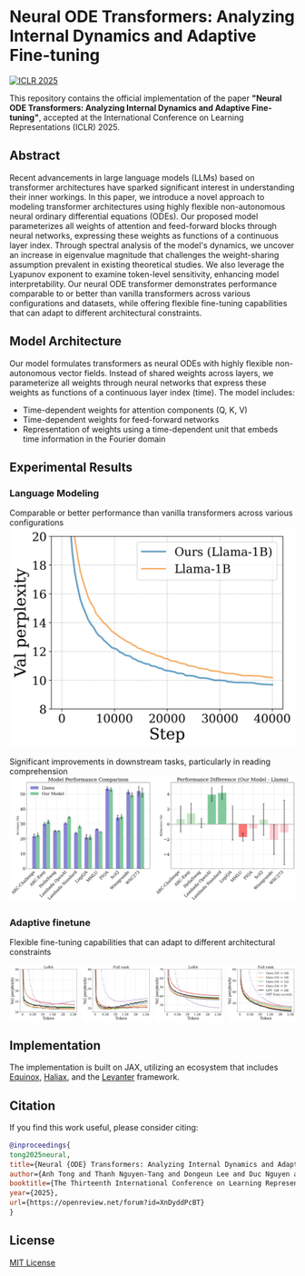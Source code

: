 # Neural ODE Transformers: Analyzing Internal Dynamics and Adaptive Fine-tuning

[![ICLR 2025](https://img.shields.io/badge/ICLR-2025-blue)](https://iclr.cc/)

This repository contains the official implementation of the paper **"Neural ODE Transformers: Analyzing Internal Dynamics and Adaptive Fine-tuning"**, accepted at the International Conference on Learning Representations (ICLR) 2025.

## Abstract

Recent advancements in large language models (LLMs) based on transformer architectures have sparked significant interest in understanding their inner workings. In this paper, we introduce a novel approach to modeling transformer architectures using highly flexible non-autonomous neural ordinary differential equations (ODEs). Our proposed model parameterizes all weights of attention and feed-forward blocks through neural networks, expressing these weights as functions of a continuous layer index. Through spectral analysis of the model's dynamics, we uncover an increase in eigenvalue magnitude that challenges the weight-sharing assumption prevalent in existing theoretical studies. We also leverage the Lyapunov exponent to examine token-level sensitivity, enhancing model interpretability. Our neural ODE transformer demonstrates performance comparable to or better than vanilla transformers across various configurations and datasets, while offering flexible fine-tuning capabilities that can adapt to different architectural constraints.

## Model Architecture

Our model formulates transformers as neural ODEs with highly flexible non-autonomous vector fields. Instead of shared weights across layers, we parameterize all weights through neural networks that express these weights as functions of a continuous layer index (time).
The model includes:

- Time-dependent weights for attention components (Q, K, V)
- Time-dependent weights for feed-forward networks
- Representation of weights using a time-dependent unit that embeds time information in the Fourier domain


## Experimental Results


### Language Modeling
Comparable or better performance than vanilla transformers across various configurations
![Perplexity](assets/llama_vs_our_llama_1b.jpg)

Significant improvements in downstream tasks, particularly in reading comprehension
![Downstream](assets/five_shot_llama.png)

### Adaptive finetune
Flexible fine-tuning capabilities that can adapt to different architectural constraints
<div style="display: flex; justify-content: space-between;">
  <img src="assets/lora_wiki.jpg" alt="OWT to Wikitext" width="24%" />
  <img src="assets/full_wiki.jpg" alt="OWT to Wikitext" width="24%" />
  <img src="assets/lora_owt.jpg" alt="Wikitext to OWT" width="24%" />
  <img src="assets/full_owt.jpg" alt="Wikitext to OWT" width="24%" />
</div>


## Implementation
The implementation is built on JAX, utilizing an ecosystem that includes [Equinox](https://github.com/patrick-kidger/equinox), [Haliax](https://github.com/stanford-crfm/haliax), and the [Levanter](https://github.com/stanford-crfm/levanter) framework.


## Citation

If you find this work useful, please consider citing:

```bibtex
@inproceedings{
tong2025neural,
title={Neural {ODE} Transformers: Analyzing Internal Dynamics and Adaptive Fine-tuning},
author={Anh Tong and Thanh Nguyen-Tang and Dongeun Lee and Duc Nguyen and Toan Tran and David Leo Wright Hall and Cheongwoong Kang and Jaesik Choi},
booktitle={The Thirteenth International Conference on Learning Representations},
year={2025},
url={https://openreview.net/forum?id=XnDyddPcBT}
}
```

## License
[MIT License](LICENSE)

